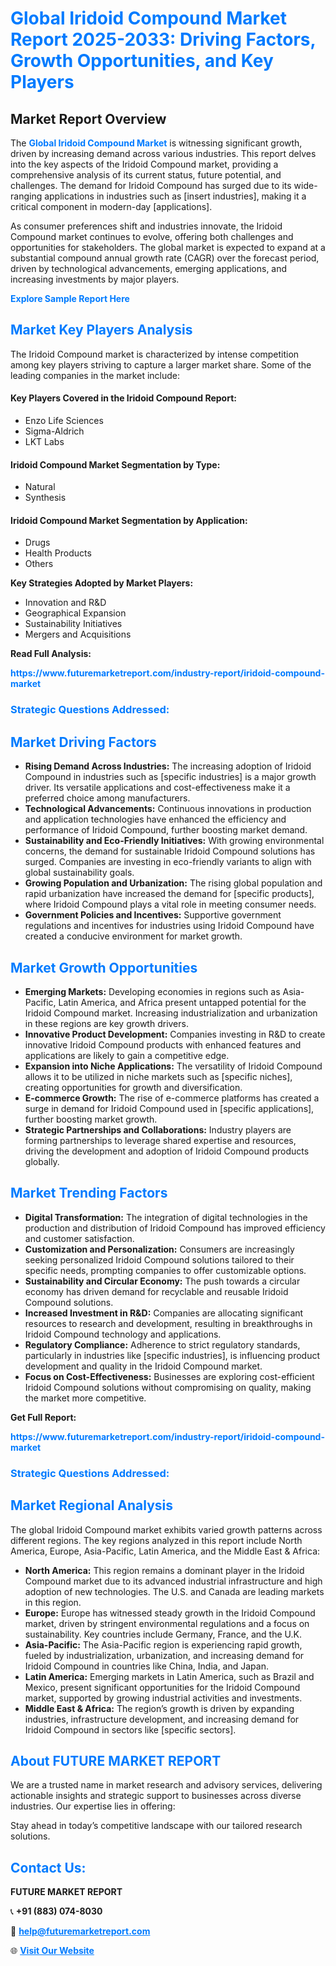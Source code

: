 <h1 style="color: #007BFF;">Global Iridoid Compound Market Report 2025-2033: Driving Factors, Growth Opportunities, and Key Players</h1>

<section id="overview">
<h2>Market Report Overview</h2>
<p>The <a href="https://www.futuremarketreport.com/industry-report/iridoid-compound-market" style="color: #007BFF; text-decoration: none;"><strong>Global Iridoid Compound Market</strong></a> is witnessing significant growth, driven by increasing demand across various industries. This report delves into the key aspects of the Iridoid Compound market, providing a comprehensive analysis of its current status, future potential, and challenges. The demand for Iridoid Compound has surged due to its wide-ranging applications in industries such as [insert industries], making it a critical component in modern-day [applications].</p>
<p>As consumer preferences shift and industries innovate, the Iridoid Compound market continues to evolve, offering both challenges and opportunities for stakeholders. The global market is expected to expand at a substantial compound annual growth rate (CAGR) over the forecast period, driven by technological advancements, emerging applications, and increasing investments by major players.</p>
</section>

<section id="overview">
<p><a href="https://www.futuremarketreport.com/request-sample/reportId=84077" style="color: #007BFF; text-decoration: none;"><strong>Explore Sample Report Here</strong></a></p>
</section>

<section id="key-players">
<h2 style="color: #007BFF;">Market Key Players Analysis</h2>
<p>The Iridoid Compound market is characterized by intense competition among key players striving to capture a larger market share. Some of the leading companies in the market include:</p>
<h4>Key Players Covered in the Iridoid Compound Report:</h4>
<ul><li>Enzo Life Sciences</li><li>Sigma-Aldrich</li><li>LKT Labs</li></ul>
<h4>Iridoid Compound Market Segmentation by Type:</h4>
<ul><li>Natural</li><li>Synthesis</li></ul>

<h4>Iridoid Compound Market Segmentation by Application:</h4>
<ul><li>Drugs</li><li>Health Products</li><li>Others</li></ul>
<p><strong>Key Strategies Adopted by Market Players:</strong></p>
<ul>
<li>Innovation and R&D</li>
<li>Geographical Expansion</li>
<li>Sustainability Initiatives</li>
<li>Mergers and Acquisitions</li>
</ul>
</section>

<section>
<p><strong>Read Full Analysis: </strong></p><a href="https://www.futuremarketreport.com/industry-report/iridoid-compound-market" style="color: #007BFF; text-decoration: none;"><strong>https://www.futuremarketreport.com/industry-report/iridoid-compound-market</strong></a>
<h3 style="color: #007BFF;">Strategic Questions Addressed:</h3>
</section>

<section id="driving-factors">
<h2 style="color: #007BFF;">Market Driving Factors</h2>
<ul>
<li><strong>Rising Demand Across Industries:</strong> The increasing adoption of Iridoid Compound in industries such as [specific industries] is a major growth driver. Its versatile applications and cost-effectiveness make it a preferred choice among manufacturers.</li>
<li><strong>Technological Advancements:</strong> Continuous innovations in production and application technologies have enhanced the efficiency and performance of Iridoid Compound, further boosting market demand.</li>
<li><strong>Sustainability and Eco-Friendly Initiatives:</strong> With growing environmental concerns, the demand for sustainable Iridoid Compound solutions has surged. Companies are investing in eco-friendly variants to align with global sustainability goals.</li>
<li><strong>Growing Population and Urbanization:</strong> The rising global population and rapid urbanization have increased the demand for [specific products], where Iridoid Compound plays a vital role in meeting consumer needs.</li>
<li><strong>Government Policies and Incentives:</strong> Supportive government regulations and incentives for industries using Iridoid Compound have created a conducive environment for market growth.</li>
</ul>
</section>

<section id="growth-opportunities">
<h2 style="color: #007BFF;">Market Growth Opportunities</h2>
<ul>
<li><strong>Emerging Markets:</strong> Developing economies in regions such as Asia-Pacific, Latin America, and Africa present untapped potential for the Iridoid Compound market. Increasing industrialization and urbanization in these regions are key growth drivers.</li>
<li><strong>Innovative Product Development:</strong> Companies investing in R&D to create innovative Iridoid Compound products with enhanced features and applications are likely to gain a competitive edge.</li>
<li><strong>Expansion into Niche Applications:</strong> The versatility of Iridoid Compound allows it to be utilized in niche markets such as [specific niches], creating opportunities for growth and diversification.</li>
<li><strong>E-commerce Growth:</strong> The rise of e-commerce platforms has created a surge in demand for Iridoid Compound used in [specific applications], further boosting market growth.</li>
<li><strong>Strategic Partnerships and Collaborations:</strong> Industry players are forming partnerships to leverage shared expertise and resources, driving the development and adoption of Iridoid Compound products globally.</li>
</ul>
</section>

<section id="trending-factors">
<h2 style="color: #007BFF;">Market Trending Factors</h2>
<ul>
<li><strong>Digital Transformation:</strong> The integration of digital technologies in the production and distribution of Iridoid Compound has improved efficiency and customer satisfaction.</li>
<li><strong>Customization and Personalization:</strong> Consumers are increasingly seeking personalized Iridoid Compound solutions tailored to their specific needs, prompting companies to offer customizable options.</li>
<li><strong>Sustainability and Circular Economy:</strong> The push towards a circular economy has driven demand for recyclable and reusable Iridoid Compound solutions.</li>
<li><strong>Increased Investment in R&D:</strong> Companies are allocating significant resources to research and development, resulting in breakthroughs in Iridoid Compound technology and applications.</li>
<li><strong>Regulatory Compliance:</strong> Adherence to strict regulatory standards, particularly in industries like [specific industries], is influencing product development and quality in the Iridoid Compound market.</li>
<li><strong>Focus on Cost-Effectiveness:</strong> Businesses are exploring cost-efficient Iridoid Compound solutions without compromising on quality, making the market more competitive.</li>
</ul>
</section>

<section>
<p><strong>Get Full Report: </strong></p><a href="https://www.futuremarketreport.com/industry-report/iridoid-compound-market" style="color: #007BFF; text-decoration: none;"><strong>https://www.futuremarketreport.com/industry-report/iridoid-compound-market</strong></a>
<h3 style="color: #007BFF;">Strategic Questions Addressed:</h3>
</section>


<section id="regional-analysis">
<h2 style="color: #007BFF;">Market Regional Analysis</h2>
<p>The global Iridoid Compound market exhibits varied growth patterns across different regions. The key regions analyzed in this report include North America, Europe, Asia-Pacific, Latin America, and the Middle East & Africa:</p>
<ul>
<li><strong>North America:</strong> This region remains a dominant player in the Iridoid Compound market due to its advanced industrial infrastructure and high adoption of new technologies. The U.S. and Canada are leading markets in this region.</li>
<li><strong>Europe:</strong> Europe has witnessed steady growth in the Iridoid Compound market, driven by stringent environmental regulations and a focus on sustainability. Key countries include Germany, France, and the U.K.</li>
<li><strong>Asia-Pacific:</strong> The Asia-Pacific region is experiencing rapid growth, fueled by industrialization, urbanization, and increasing demand for Iridoid Compound in countries like China, India, and Japan.</li>
<li><strong>Latin America:</strong> Emerging markets in Latin America, such as Brazil and Mexico, present significant opportunities for the Iridoid Compound market, supported by growing industrial activities and investments.</li>
<li><strong>Middle East & Africa:</strong> The region’s growth is driven by expanding industries, infrastructure development, and increasing demand for Iridoid Compound in sectors like [specific sectors].</li>
</ul>
</section>

<footer>
<h2 style="color: #007BFF;">About FUTURE MARKET REPORT</h2>
<p>We are a trusted name in market research and advisory services, delivering actionable insights and strategic support to businesses across diverse industries. Our expertise lies in offering:</p>

<p>Stay ahead in today’s competitive landscape with our tailored research solutions.</p>

<h2 style="color: #007BFF;">Contact Us:</h2>
<p><strong>FUTURE MARKET REPORT</strong></p>
<p>📞 <strong>+91 (883) 074-8030</strong></p>
<p>📧 <strong><a href="mailto:help@futuremarketreport.com" style="color: #007BFF;">help@futuremarketreport.com</a></strong></p>
<p>🌐 <strong><a href="https://www.futuremarketreport.com/" style="color: #007BFF;">Visit Our Website</a></strong></p>
</footer>